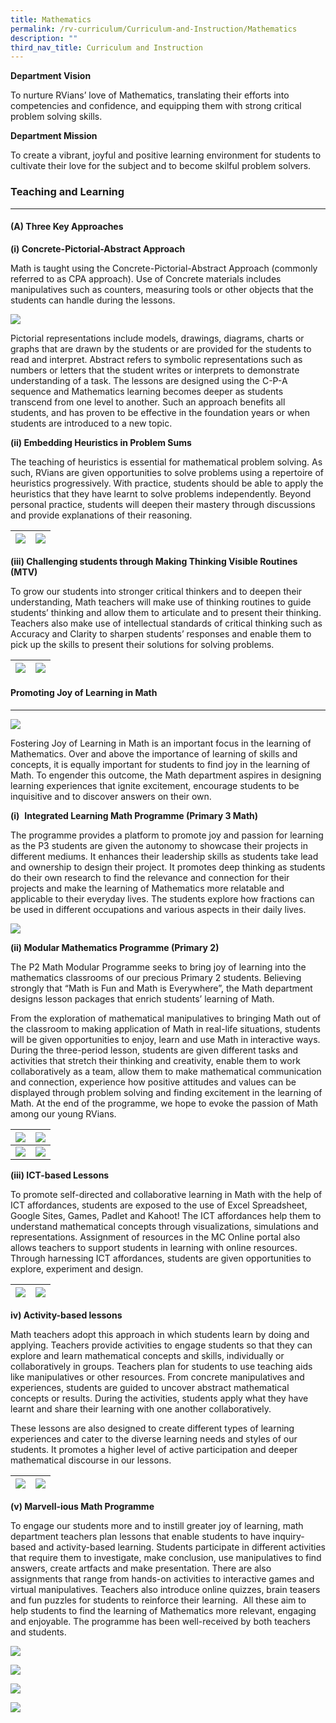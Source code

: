 ```yaml
---
title: Mathematics
permalink: /rv-curriculum/Curriculum-and-Instruction/Mathematics
description: ""
third_nav_title: Curriculum and Instruction
---
```

**Department Vision**

To nurture RVians’ love of Mathematics, translating their efforts into competencies and confidence, and equipping them with strong critical problem solving skills.

**Department Mission**

To create a vibrant, joyful and positive learning environment for students to cultivate their love for the subject and to become skilful problem solvers.

### Teaching and Learning
---------------------

#### **(A) Three Key Approaches**

**(i) Concrete-Pictorial-Abstract Approach**

Math is taught using the Concrete-Pictorial-Abstract Approach (commonly referred to as CPA approach). Use of Concrete materials includes manipulatives such as counters, measuring tools or other objects that the students can handle during the lessons.

![](/images/RV%20Curriculum/Curriculum%20and%20Instructions/Mathematics/pic1.jpg)

Pictorial representations include models, drawings, diagrams, charts or graphs that are drawn by the students or are provided for the students to read and interpret. Abstract refers to symbolic representations such as numbers or letters that the student writes or interprets to demonstrate understanding of a task. The lessons are designed using the C-P-A sequence and Mathematics learning becomes deeper as students transcend from one level to another. Such an approach benefits all students, and has proven to be effective in the foundation years or when students are introduced to a new topic.

**(ii) Embedding Heuristics in Problem Sums**

The teaching of heuristics is essential for mathematical problem solving. As such, RVians are given opportunities to solve problems using a repertoire of heuristics progressively. With practice, students should be able to apply the heuristics that they have learnt to solve problems independently. Beyond personal practice, students will deepen their mastery through discussions and provide explanations of their reasoning.

| ![](/images/RV%20Curriculum/Curriculum%20and%20Instructions/Mathematics/Picture1.jpg) | ![](/images/RV%20Curriculum/Curriculum%20and%20Instructions/Mathematics/Picture2.jpg) |
|---|---|

**(iii) Challenging students through Making Thinking Visible Routines (MTV)**

To grow our students into stronger critical thinkers and to deepen their understanding, Math teachers will make use of thinking routines to guide students’ thinking and allow them to articulate and to present their thinking. Teachers also make use of intellectual standards of critical thinking such as Accuracy and Clarity to sharpen students’ responses and enable them to pick up the skills to present their solutions for solving problems.

| ![](/images/RV%20Curriculum/Curriculum%20and%20Instructions/Mathematics/Picture3.jpg) | ![](/images/RV%20Curriculum/Curriculum%20and%20Instructions/Mathematics/Picture4.jpg) |
|---|---|

#### Promoting Joy of Learning in Math
---------------------------------

![](/images/RV%20Curriculum/Curriculum%20and%20Instructions/Mathematics/2pic.jpg)

Fostering Joy of Learning in Math is an important focus in the learning of Mathematics. Over and above the importance of learning of skills and concepts, it is equally important for students to find joy in the learning of Math. To engender this outcome, the Math department aspires in designing learning experiences that ignite excitement, encourage students to be inquisitive and to discover answers on their own.

**(i)**  **Integrated Learning Math Programme (Primary 3 Math)**

The programme provides a platform to promote joy and passion for learning as the P3 students are given the autonomy to showcase their projects in different mediums. It enhances their leadership skills as students take lead and ownership to design their project. It promotes deep thinking as students do their own research to find the relevance and connection for their projects and make the learning of Mathematics more relatable and applicable to their everyday lives. The students explore how fractions can be used in different occupations and various aspects in their daily lives.

![](/images/RV%20Curriculum/Curriculum%20and%20Instructions/Mathematics/Picture5.jpg)

**(ii) Modular Mathematics Programme (Primary 2)**

The P2 Math Modular Programme seeks to bring joy of learning into the mathematics classrooms of our precious Primary 2 students. Believing strongly that “Math is Fun and Math is Everywhere”, the Math department designs lesson packages that enrich students’ learning of Math.

From the exploration of mathematical manipulatives to bringing Math out of the classroom to making application of Math in real-life situations, students will be given opportunities to enjoy, learn and use Math in interactive ways. During the three-period lesson, students are given different tasks and activities that stretch their thinking and creativity, enable them to work collaboratively as a team, allow them to make mathematical communication and connection, experience how positive attitudes and values can be displayed through problem solving and finding excitement in the learning of Math. At the end of the programme, we hope to evoke the passion of Math among our young RVians.

| ![](/images/RV%20Curriculum/Curriculum%20and%20Instructions/Mathematics/Picture6.jpg) | ![](/images/RV%20Curriculum/Curriculum%20and%20Instructions/Mathematics/Picture7.jpg) |
|---|---|
| ![](/images/RV%20Curriculum/Curriculum%20and%20Instructions/Mathematics/Picture8.jpg) | ![](/images/RV%20Curriculum/Curriculum%20and%20Instructions/Mathematics/Picture9.jpg) |

**(iii) ICT-based Lessons**

To promote self-directed and collaborative learning in Math with the help of ICT affordances, students are exposed to the use of Excel Spreadsheet, Google Sites, Games, Padlet and Kahoot! The ICT affordances help them to understand mathematical concepts through visualizations, simulations and representations. Assignment of resources in the MC Online portal also allows teachers to support students in learning with online resources. Through harnessing ICT affordances, students are given opportunities to explore, experiment and design.

| ![](/images/RV%20Curriculum/Curriculum%20and%20Instructions/Mathematics/Picture10.jpg) | ![](/images/RV%20Curriculum/Curriculum%20and%20Instructions/Mathematics/Picture11.jpg) |
|---|---|

**iv) Activity-based lessons**

Math teachers adopt this approach in which students learn by doing and applying. Teachers provide activities to engage students so that they can explore and learn mathematical concepts and skills, individually or collaboratively in groups. Teachers plan for students to use teaching aids like manipulatives or other resources. From concrete manipulatives and experiences, students are guided to uncover abstract mathematical concepts or results. During the activities, students apply what they have learnt and share their learning with one another collaboratively.

These lessons are also designed to create different types of learning experiences and cater to the diverse learning needs and styles of our students. It promotes a higher level of active participation and deeper mathematical discourse in our lessons.

| ![](/images/RV%20Curriculum/Curriculum%20and%20Instructions/Mathematics/Picture13.jpg) | ![](/images/RV%20Curriculum/Curriculum%20and%20Instructions/Mathematics/Picture14.jpg) |
|---|---|

**(v) Marvell-ious Math Programme**

To engage our students more and to instill greater joy of learning, math department teachers plan lessons that enable students to have inquiry-based and activity-based learning. Students participate in different activities that require them to investigate, make conclusion, use manipulatives to find answers, create artfacts and make presentation. There are also assignments that range from hands-on activities to interactive games and virtual manipulatives. Teachers also introduce online quizzes, brain teasers and fun puzzles for students to reinforce their learning.  All these aim to help students to find the learning of Mathematics more relevant, engaging and enjoyable. The programme has been well-received by both teachers and students.

![](/images/RV%20Curriculum/Curriculum%20and%20Instructions/Mathematics/Picture15.jpg)

![](/images/RV%20Curriculum/Curriculum%20and%20Instructions/Mathematics/Picture17.png)

![](/images/RV%20Curriculum/Curriculum%20and%20Instructions/Mathematics/Picture16.jpg)

![](/images/RV%20Curriculum/Curriculum%20and%20Instructions/Mathematics/Picture18.png)